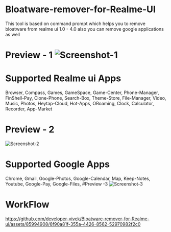 # Bloatware-remover-for-Realme-UI
This tool is based on command prompt which helps you to remove bloatware from realme ui 1.0 - 4.0 also you can remove google applications as well 
# Preview - 1 ![Screenshot-1](https://github.com/developer-vivek/Bloatware-remover-for-Realme-ui/assets/85994908/2ddd3902-ecdd-426b-9347-aa3e406124f6)


# Supported Realme ui Apps
Browser, Compass, Games, GameSpace, Game-Center, Phone-Manager, FinShell-Pay, Clone-Phone, Search-Box, Theme-Store, File-Manager, Video, Music, Photos, Heytap-Cloud, Hot-Apps, ORoaming, Clock, Calculator, Recorder, App-Market
# Preview - 2 
![Screenshot-2](https://github.com/developer-vivek/Bloatware-remover-for-Realme-ui/assets/85994908/bf74ff67-cc3b-4d3f-9742-558d19eb0156)

# Supported Google Apps
Chrome, Gmail, Google-Photos, Google-Calendar, Map, Keep-Notes, Youtube, Google-Pay, Google-Files, 
#Preview -3 
![Screenshot-3](https://github.com/developer-vivek/Bloatware-remover-for-Realme-ui/assets/85994908/2c53dd0f-1705-4406-b89f-e35c35938ed9)

# WorkFlow
https://github.com/developer-vivek/Bloatware-remover-for-Realme-ui/assets/85994908/6f90a81f-355a-4426-8562-52970982f2c0

